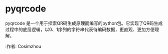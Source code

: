 pyqrcode
=========

pyqrcode 是一个用于探索QR码生成原理而编写的python包。它实现了QR码生成过程中的底层逻辑，以0、1序列的字符串代表待编码数据，更直观、更加方便理解。

:作者:
Cosimzhou

